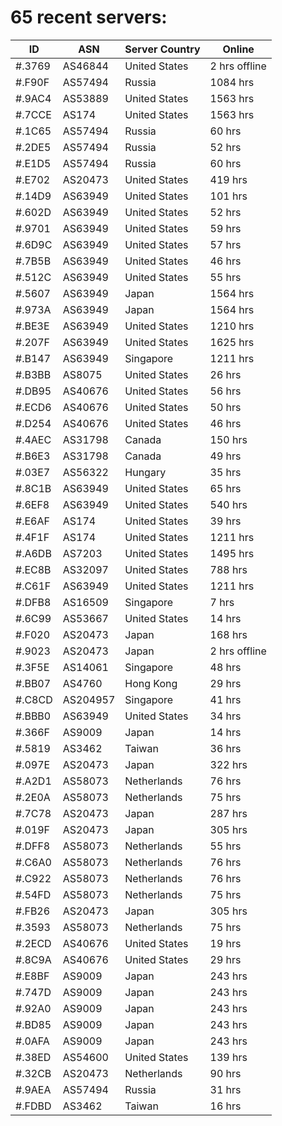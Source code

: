 # 65 recent servers:

| ID | ASN | Server Country | Online |
| ------ | ------ | ------ | ------ |
| #.3769 | AS46844 | United States | 2 hrs offline |
| #.F90F | AS57494 | Russia | 1084 hrs |
| #.9AC4 | AS53889 | United States | 1563 hrs |
| #.7CCE | AS174 | United States | 1563 hrs |
| #.1C65 | AS57494 | Russia | 60 hrs |
| #.2DE5 | AS57494 | Russia | 52 hrs |
| #.E1D5 | AS57494 | Russia | 60 hrs |
| #.E702 | AS20473 | United States | 419 hrs |
| #.14D9 | AS63949 | United States | 101 hrs |
| #.602D | AS63949 | United States | 52 hrs |
| #.9701 | AS63949 | United States | 59 hrs |
| #.6D9C | AS63949 | United States | 57 hrs |
| #.7B5B | AS63949 | United States | 46 hrs |
| #.512C | AS63949 | United States | 55 hrs |
| #.5607 | AS63949 | Japan | 1564 hrs |
| #.973A | AS63949 | Japan | 1564 hrs |
| #.BE3E | AS63949 | United States | 1210 hrs |
| #.207F | AS63949 | United States | 1625 hrs |
| #.B147 | AS63949 | Singapore | 1211 hrs |
| #.B3BB | AS8075 | United States | 26 hrs |
| #.DB95 | AS40676 | United States | 56 hrs |
| #.ECD6 | AS40676 | United States | 50 hrs |
| #.D254 | AS40676 | United States | 46 hrs |
| #.4AEC | AS31798 | Canada | 150 hrs |
| #.B6E3 | AS31798 | Canada | 49 hrs |
| #.03E7 | AS56322 | Hungary | 35 hrs |
| #.8C1B | AS63949 | United States | 65 hrs |
| #.6EF8 | AS63949 | United States | 540 hrs |
| #.E6AF | AS174 | United States | 39 hrs |
| #.4F1F | AS174 | United States | 1211 hrs |
| #.A6DB | AS7203 | United States | 1495 hrs |
| #.EC8B | AS32097 | United States | 788 hrs |
| #.C61F | AS63949 | United States | 1211 hrs |
| #.DFB8 | AS16509 | Singapore | 7 hrs |
| #.6C99 | AS53667 | United States | 14 hrs |
| #.F020 | AS20473 | Japan | 168 hrs |
| #.9023 | AS20473 | Japan | 2 hrs offline |
| #.3F5E | AS14061 | Singapore | 48 hrs |
| #.BB07 | AS4760 | Hong Kong | 29 hrs |
| #.C8CD | AS204957 | Singapore | 41 hrs |
| #.BBB0 | AS63949 | United States | 34 hrs |
| #.366F | AS9009 | Japan | 14 hrs |
| #.5819 | AS3462 | Taiwan | 36 hrs |
| #.097E | AS20473 | Japan | 322 hrs |
| #.A2D1 | AS58073 | Netherlands | 76 hrs |
| #.2E0A | AS58073 | Netherlands | 75 hrs |
| #.7C78 | AS20473 | Japan | 287 hrs |
| #.019F | AS20473 | Japan | 305 hrs |
| #.DFF8 | AS58073 | Netherlands | 55 hrs |
| #.C6A0 | AS58073 | Netherlands | 76 hrs |
| #.C922 | AS58073 | Netherlands | 76 hrs |
| #.54FD | AS58073 | Netherlands | 75 hrs |
| #.FB26 | AS20473 | Japan | 305 hrs |
| #.3593 | AS58073 | Netherlands | 75 hrs |
| #.2ECD | AS40676 | United States | 19 hrs |
| #.8C9A | AS40676 | United States | 29 hrs |
| #.E8BF | AS9009 | Japan | 243 hrs |
| #.747D | AS9009 | Japan | 243 hrs |
| #.92A0 | AS9009 | Japan | 243 hrs |
| #.BD85 | AS9009 | Japan | 243 hrs |
| #.0AFA | AS9009 | Japan | 243 hrs |
| #.38ED | AS54600 | United States | 139 hrs |
| #.32CB | AS20473 | Netherlands | 90 hrs |
| #.9AEA | AS57494 | Russia | 31 hrs |
| #.FDBD | AS3462 | Taiwan | 16 hrs |

